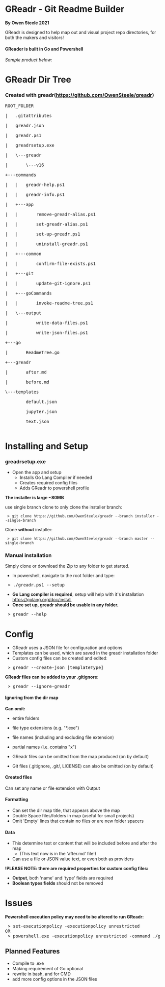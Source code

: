 # GReadr - Git Readme Builder

 **By Owen Steele 2021**

GReadr is designed to help map out and visual project repo directories, for both the makers and visitors!

#### GReader is built in Go and Powershell

*Sample product below:*

# GReadr Dir Tree

### Created with **greadr**(https://github.com/OwenSteele/greadr)
<pre>ROOT_FOLDER
<br>|   .gitattributes
<br>|   greadr.json
<br>|   greadr.ps1
<br>|   greadrsetup.exe
<br>|   \---greadr
<br>|       \---v16
<br>+---commands
<br>|   |   greadr-help.ps1
<br>|   |   greadr-info.ps1
<br>|   +---app
<br>|   |       remove-greadr-alias.ps1
<br>|   |       set-greadr-alias.ps1
<br>|   |       set-up-greadr.ps1
<br>|   |       uninstall-greadr.ps1
<br>|   +---common
<br>|   |       confirm-file-exists.ps1
<br>|   +---git
<br>|   |       update-git-ignore.ps1
<br>|   +---goCommands
<br>|   |       invoke-readme-tree.ps1
<br>|   \---output
<br>|           write-data-files.ps1
<br>|           write-json-files.ps1
<br>+---go
<br>|       ReadmeTree.go
<br>+---greadr
<br>|       after.md
<br>|       before.md
<br>\---templates
<br>        default.json
<br>        jupyter.json
<br>        text.json

</pre>

# Installing and Setup

### greadrsetup.exe

* Open the app and setup
	* Installs Go Lang Compiler if needed
	* Creates required config files
	* Adds GReadr to powershell profile

**The installer is large ~80MB**

use single branch clone to only clone the installer branch:
```
 > git clone https://github.com/OwenSteele/greadr --branch installer --single-branch
```
Clone **without** installer:
```
 > git clone https://github.com/OwenSteele/greadr --branch master --single-branch
```

### Manual installation

 Simply clone or download the Zip to any folder to get started.
* In powershell, navigate to the root folder and type:
<pre> > ./greadr.ps1 --setup </pre>
* **Go Lang compiler is required**, setup will help with it's installation
https://golang.org/doc/install
* **Once set up, greadr should be usable in any folder.**
<pre> > greadr --help</pre>

# Config

* GReadr uses a JSON file for configuration and options
* Templates can be used, which are saved in the greadr installation folder
* Custom config files can be created and edited:
<pre> > greadr --create-json [templateType]</pre>

**GReadr files can be added to your .gitignore:**
<pre> > greadr --ignore-greadr</pre>

#### Ignoring from the dir map

**Can omit:** 
* entire folders
* file type extensions (e.g. "*.exe")
* file names (including and excluding file extension)
* partial names (i.e. contains "x")


* GReadr files can be omitted from the map produced (on by default)
* Git files (.gitignore, .git/, LICENSE) can also be omitted (on by default)

#### Created files

Can set any name or file extension with Output

#### Formatting

* Can set the dir map title, that appears above the map
* Double Space files/folders in map (useful for small projects)
* Omit 'Empty' lines that contain no files or are new folder spacers

#### Data

* This determine text or content that will be included before and after the map
	* (This text now is in the 'after.md' file!)
* Can use a file or JSON value text, or even both as providers

**!PLEASE NOTE: there are required properties for custom config files:**
* **Output**, both 'name' and 'type' fields are required
* **Boolean types fields** should not be removed

# Issues

 **Powershell execution policy may need to be altered to run GReadr:**
<pre> > set-executionpolicy -executionpolicy unrestricted<br>OR<br> > powershell.exe -executionpolicy unrestricted -command ./greadr.ps1</pre>

## Planned Features
* Compile to .exe
* Making requirement of Go optional
* rewrite in bash, and for CMD
* add more config options in the JSON files